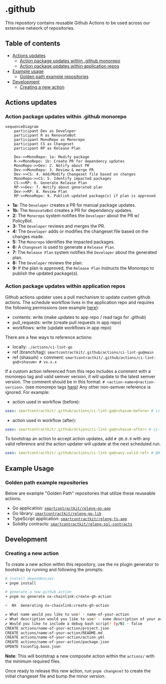 # .github

This repository contains reusable Github Actions to be used across our extensive
network of repositories.

## Table of contents

- [Actions updates](#actions-updates)
  - [Action package updates within .github monorepo](#action-package-updates-within-github-monorepo)
  - [Action package updates within application repos](#action-package-updates-within-application-repos)
- [Example usage](#example-usage)
  - [Golden path example repositories](#golden-path-example-repositories)
- [Development](#development)
  - [Creating a new action](#creating-a-new-action)

## Actions updates

### Action package updates within .github monorepo

```mermaid
sequenceDiagram
    participant Dev as Developer
    participant R as RenovateBot
    participant MonoRepo as Monorepo
    participant CS as Changeset
    participant RP as Release Plan

    Dev->>MonoRepo: 1a: Modify package
    R->>MonoRepo: 1b: Create PR for dependency updates
    MonoRepo->>Dev: 2. Notify about PR
    Dev->>MonoRepo: 3. Review & merge PR
    Dev->>CS: 4. Add/Modify Changeset file based on changes
    MonoRepo->>CS: 5. Identify impacted packages
    CS->>RP: 6. Generate Release Plan
    RP->>Dev: 7. Notify about generated plan
    Dev->>RP: 8. Review Plan
    RP->>MonoRepo: 9. Publish updated package(s) if plan is approved

```

- **1a:** The `Developer` creates a PR for manual package updates.
- **1b:** The `RenovateBot` creates a PR for dependency updates.
- **2:** The `Monorepo` system notifies the `Developer` about the PR w/
  PolicyBot.
- **3:** The `Developer` reviews and merges the PR.
- **4:** The `Developer` adds or modifies the changeset file based on the
  changes made.
- **5:** The `Monorepo` identifies the impacted packages.
- **6:** A `Changeset` is used to generate a `Release Plan`.
- **7:** The `Release Plan` system notifies the `Developer` about the generated
  plan.
- **8:** The `Developer` reviews the plan.
- **9:** If the plan is approved, the `Release Plan` instructs the Monorepo to
  publish the updated package(s).

### Action package updates within application repos

Github actions updater uses a pull mechanism to update custom github actions.
The schedule workflow lives in the application repo and requires the following
permissions (see example
[here](https://github.com/smartcontractkit/releng-go-app/blob/main/.github/workflows/schedule-update-actions.yml)):

- contents: write (make updates to app repo / read tags for .github)
- pull_requests: write (create pull requests in app repo)
- workflows: write (update workflows in app repo)

There are a few ways to reference actions:

- locally: `./actions/ci-lint-go`
- ref (branch/tag): `smartcontractkit/.github/actions/ci-lint-go@main`
- ref (shasum) + comment:
  `smartcontractkit/.github/actions/ci-lint-go@<shasum> # vx.x.x`

If a custom action referenced from this repo includes a comment with a monorepo
tag and valid semver version, it will update to the latest semver version. The
comment should be in this format: `# <action-name>@<action-version>`. (see
monorepo tags [here](https://github.com/smartcontractkit/.github/tags)) Any
other non-semver reference is ignored. For example:

- action used in workflow (before):

```yaml
uses: smartcontractkit/.github/actions/ci-lint-go@<shasum-before> # ci-lint-go@x.x.x
```

- action used in workflow (after):

```yaml
uses: smartcontractkit/.github/actions/ci-lint-go@<shasum-after> # ci-lint-go@x.x.y
```

To bootstrap an action to accept action updates, add `# @0.0.0` with any valid
reference and the action updater will update at the next scheduled run.

```yaml
uses: smartcontractkit/.github/actions/ci-lint-go@<any-valid-ref> # @0.0.0
```

## Example Usage

### Golden path example repositories

Below are example "Golden Path" repositories that utilize these reuseable
actions.

- Go application:
  [`smartcontractkit/releng-go-app`](https://github.com/smartcontractkit/releng-go-app)
- Go library:
  [`smartcontractkit/releng-go-lib`](https://github.com/smartcontractkit/releng-go-lib)
- TypeScript application:
  [`smartcontractkit/releng-ts-app`](https://github.com/smartcontractkit/releng-ts-app)
- Solidity contracts:
  [`smartcontractkit/releng-sol-contracts`](https://github.com/smartcontractkit/releng-sol-contracts)

## Development

### Creating a new action

To create a new action within this repository, use the nx plugin generator to
bootstrap by running and following the prompts:

```sh
# install dependencies
➜ pnpm install

# generate a new github action
➜ pnpm nx generate nx-chainlink:create-gh-action

>  NX  Generating nx-chainlink:create-gh-action

✔ What name would you like to use? · name-of-your-action
✔ What description would you like to use? · some description of your action
✔ Would you like to include a debug bash script? (y/N) · false
CREATE actions/name-of-your-action/project.json
CREATE actions/name-of-your-action/README.md
CREATE actions/name-of-your-action/action.yml
CREATE actions/name-of-your-action/package.json
UPDATE tsconfig.base.json
```

**Note**: This will bootstrap a new composite action within the `actions/` with
the minimum required files.

Once ready to release this new action, run `pnpm changeset` to create the
initial changeset file and bump the minor version.

